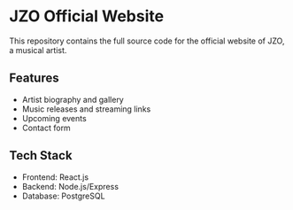 # JZO Official Website

This repository contains the full source code for the official website of JZO, a musical artist. 

## Features
- Artist biography and gallery
- Music releases and streaming links
- Upcoming events
- Contact form

## Tech Stack
- Frontend: React.js
- Backend: Node.js/Express 
- Database: PostgreSQL
